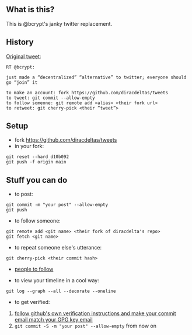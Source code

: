 ## What is this?
This is @bcrypt's janky twitter replacement.

## History 

[Original tweet](https://twitter.com/bcrypt/status/1588416861552582657):

```
RT @bcrypt:

just made a “decentralized” “alternative” to twitter; everyone should go “join” it

to make an account: fork https://github.com/diracdeltas/tweets
to tweet: git commit --allow-empty
to follow someone: git remote add <alias> <their fork url>
to retweet: git cherry-pick <their “tweet”>
```

## Setup

* fork https://github.com/diracdeltas/tweets
* in your fork: 
```
git reset --hard d10b092
git push -f origin main
```

## Stuff you can do

* to post:
```
git commit -m "your post" --allow-empty
git push
```

* to follow someone:
```
git remote add <git name> <their fork of diracdelta's repo>
git fetch <git name>
```

* to repeat someone else's utterance:
```
git cherry-pick <their commit hash>
```

* [people to follow](https://github.com/diracdeltas/tweets/network/members)

* to view your timeline in a cool way:
```
git log --graph --all --decorate --oneline
```

* to get verified:

1. [follow github's own verification instructions and make your commit email match your GPG key email](https://docs.github.com/en/authentication/managing-commit-signature-verification/about-commit-signature-verification)
2. `git commit -S -m "your post" --allow-empty` from now on
